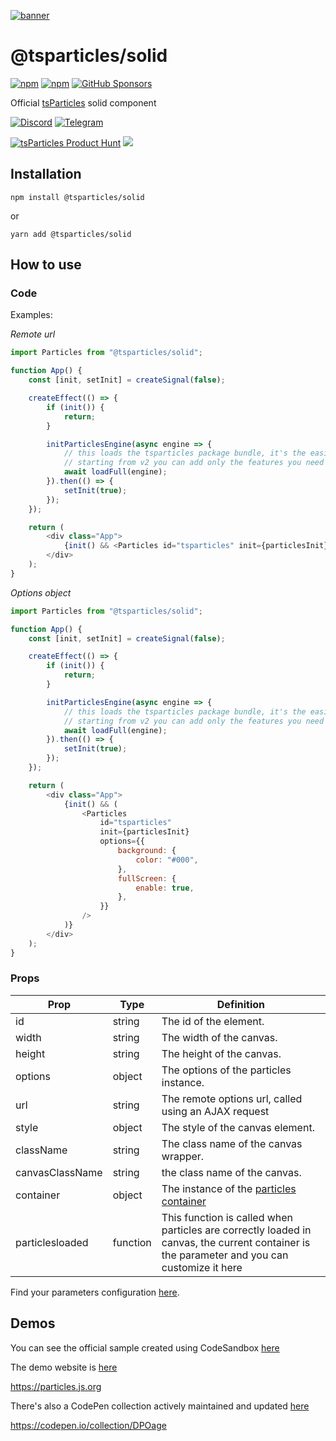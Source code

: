 [![banner](https://particles.js.org/images/banner3.png)](https://particles.js.org)

# @tsparticles/solid

[![npm](https://img.shields.io/npm/v/@tsparticles/solid)](https://www.npmjs.com/package/@tsparticles/solid) [![npm](https://img.shields.io/npm/dm/@tsparticles/solid)](https://www.npmjs.com/package/@tsparticles/solid) [![GitHub Sponsors](https://img.shields.io/github/sponsors/matteobruni)](https://github.com/sponsors/matteobruni)

Official [tsParticles](https://github.com/matteobruni/tsparticles) solid component

[![Discord](https://particles.js.org/images/discord.png)](https://discord.gg/hACwv45Hme) [![Telegram](https://particles.js.org/images/telegram.png)](https://t.me/tsparticles)

[![tsParticles Product Hunt](https://api.producthunt.com/widgets/embed-image/v1/featured.svg?post_id=186113&theme=light)](https://www.producthunt.com/posts/tsparticles?utm_source=badge-featured&utm_medium=badge&utm_souce=badge-tsparticles") <a href="https://www.buymeacoffee.com/matteobruni"><img src="https://img.buymeacoffee.com/button-api/?text=Buy me a beer&emoji=🍺&slug=matteobruni&button_colour=5F7FFF&font_colour=ffffff&font_family=Arial&outline_colour=000000&coffee_colour=FFDD00"></a>

## Installation

```shell
npm install @tsparticles/solid
```

or

```shell
yarn add @tsparticles/solid
```

## How to use

### Code

Examples:

_Remote url_

```javascript
import Particles from "@tsparticles/solid";

function App() {
    const [init, setInit] = createSignal(false);

    createEffect(() => {
        if (init()) {
            return;
        }

        initParticlesEngine(async engine => {
            // this loads the tsparticles package bundle, it's the easiest method for getting everything ready
            // starting from v2 you can add only the features you need reducing the bundle size
            await loadFull(engine);
        }).then(() => {
            setInit(true);
        });
    });

    return (
        <div class="App">
            {init() && <Particles id="tsparticles" init={particlesInit} url="https://foo.bar/particles.json" />}
        </div>
    );
}
```

_Options object_

```javascript
import Particles from "@tsparticles/solid";

function App() {
    const [init, setInit] = createSignal(false);

    createEffect(() => {
        if (init()) {
            return;
        }

        initParticlesEngine(async engine => {
            // this loads the tsparticles package bundle, it's the easiest method for getting everything ready
            // starting from v2 you can add only the features you need reducing the bundle size
            await loadFull(engine);
        }).then(() => {
            setInit(true);
        });
    });

    return (
        <div class="App">
            {init() && (
                <Particles
                    id="tsparticles"
                    init={particlesInit}
                    options={{
                        background: {
                            color: "#000",
                        },
                        fullScreen: {
                            enable: true,
                        },
                    }}
                />
            )}
        </div>
    );
}
```

### Props

| Prop            | Type     | Definition                                                                                                                                  |
| --------------- | -------- | ------------------------------------------------------------------------------------------------------------------------------------------- |
| id              | string   | The id of the element.                                                                                                                      |
| width           | string   | The width of the canvas.                                                                                                                    |
| height          | string   | The height of the canvas.                                                                                                                   |
| options         | object   | The options of the particles instance.                                                                                                      |
| url             | string   | The remote options url, called using an AJAX request                                                                                        |
| style           | object   | The style of the canvas element.                                                                                                            |
| className       | string   | The class name of the canvas wrapper.                                                                                                       |
| canvasClassName | string   | the class name of the canvas.                                                                                                               |
| container       | object   | The instance of the [particles container](https://particles.js.org/docs/modules/Core_Container.html)                                        |
| particlesloaded | function | This function is called when particles are correctly loaded in canvas, the current container is the parameter and you can customize it here |

Find your parameters configuration [here](https://particles.js.org).

## Demos

You can see the official sample created using CodeSandbox [here](https://codesandbox.io/s/condescending-dan-7e0r9)

The demo website is [here](https://particles.js.org)

<https://particles.js.org>

There's also a CodePen collection actively maintained and updated [here](https://codepen.io/collection/DPOage)

<https://codepen.io/collection/DPOage>
